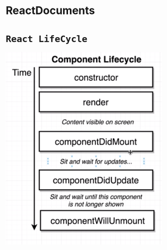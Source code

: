 # ReactDocuments
# `React LifeCycle`
![github-small](https://github.com/SohamRoyNoel/ReactDocuments/blob/master/Lifecycle.PNG?raw=true)
